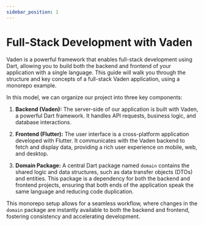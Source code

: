 ```yaml
---
sidebar_position: 1
---
```


# Full-Stack Development with Vaden

Vaden is a powerful framework that enables full-stack development using Dart, allowing you to build both the backend and frontend of your application with a single language. This guide will walk you through the structure and key concepts of a full-stack Vaden application, using a monorepo example.

In this model, we can organize our project into three key components:

1. **Backend (Vaden):** The server-side of our application is built with Vaden, a powerful Dart framework. It handles API requests, business logic, and database interactions.

2. **Frontend (Flutter):** The user interface is a cross-platform application developed with Flutter. It communicates with the Vaden backend to fetch and display data, providing a rich user experience on mobile, web, and desktop.

3. **Domain Package:** A central Dart package named `domain` contains the shared logic and data structures, such as data transfer objects (DTOs) and entities. This package is a dependency for both the backend and frontend projects, ensuring that both ends of the application speak the same language and reducing code duplication.

This monorepo setup allows for a seamless workflow, where changes in the `domain` package are instantly available to both the backend and frontend, fostering consistency and accelerating development.
